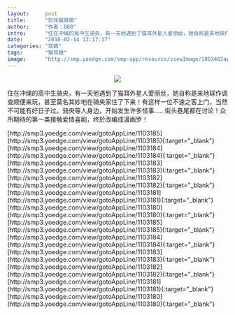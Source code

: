 ```yaml
---
layout:     post
title:      "玩伴猫耳娘"
author:     "作者：888"
intro:      "住在冲绳的高中生骑央，有一天他遇到了猫耳外星人爱丽丝，她自称是来地球作调查顺便来玩，甚至莫名其妙地在骑央家住了下来！有这样一位不速之客上门，当然不可能有好日子过。骑央等人身边，开始发生许多怪事……街头巷尾都在讨论！众所期待的第一类接触爱情喜剧，终於改编成漫画罗！"
date:       "2018-02-14 12:17:17"
categories: "耳娘"
tags:       "猫耳娘"
image:      "http://smp.yoedge.com/smp-app/resource/viewImage/1003482appline.png"
---
```

<div style="text-align: center">
<p><img src="http://smp.yoedge.com/smp-app/resource/viewImage/1003482appline.png"/></p>
</div>
<p class="post-meta">
<span>住在冲绳的高中生骑央，有一天他遇到了猫耳外星人爱丽丝，她自称是来地球作调查顺便来玩，甚至莫名其妙地在骑央家住了下来！有这样一位不速之客上门，当然不可能有好日子过。骑央等人身边，开始发生许多怪事……街头巷尾都在讨论！众所期待的第一类接触爱情喜剧，终於改编成漫画罗！</span>
</p>
[http://smp3.yoedge.com/view/gotoAppLine/1103185](http://smp3.yoedge.com/view/gotoAppLine/1103185){:target="_blank"}
[http://smp3.yoedge.com/view/gotoAppLine/1103184](http://smp3.yoedge.com/view/gotoAppLine/1103184){:target="_blank"}
[http://smp3.yoedge.com/view/gotoAppLine/1103183](http://smp3.yoedge.com/view/gotoAppLine/1103183){:target="_blank"}
[http://smp3.yoedge.com/view/gotoAppLine/1103182](http://smp3.yoedge.com/view/gotoAppLine/1103182){:target="_blank"}
[http://smp3.yoedge.com/view/gotoAppLine/1103181](http://smp3.yoedge.com/view/gotoAppLine/1103181){:target="_blank"}
[http://smp3.yoedge.com/view/gotoAppLine/1103180](http://smp3.yoedge.com/view/gotoAppLine/1103180){:target="_blank"}
[http://smp3.yoedge.com/view/gotoAppLine/1103185](http://smp3.yoedge.com/view/gotoAppLine/1103185){:target="_blank"}
[http://smp3.yoedge.com/view/gotoAppLine/1103184](http://smp3.yoedge.com/view/gotoAppLine/1103184){:target="_blank"}
[http://smp3.yoedge.com/view/gotoAppLine/1103183](http://smp3.yoedge.com/view/gotoAppLine/1103183){:target="_blank"}
[http://smp3.yoedge.com/view/gotoAppLine/1103182](http://smp3.yoedge.com/view/gotoAppLine/1103182){:target="_blank"}
[http://smp3.yoedge.com/view/gotoAppLine/1103181](http://smp3.yoedge.com/view/gotoAppLine/1103181){:target="_blank"}
[http://smp3.yoedge.com/view/gotoAppLine/1103180](http://smp3.yoedge.com/view/gotoAppLine/1103180){:target="_blank"}


